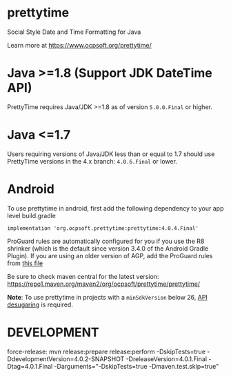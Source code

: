 prettytime
==========
Social Style Date and Time Formatting for Java

Learn more at https://www.ocpsoft.org/prettytime/

Java >=1.8 (Support JDK DateTime API)
=======
PrettyTime requires Java/JDK >=1.8 as of version `5.0.0.Final` or higher.

Java <=1.7
=======
Users requiring versions of Java/JDK less than or equal to 1.7 should use PrettyTime versions in the 4.x branch: `4.0.6.Final` or lower.

Android
=======
To use prettytime in android, first add the following dependency to your app level build.gradle

	implementation 'org.ocpsoft.prettytime:prettytime:4.0.4.Final'

ProGuard rules are automatically configured for you if you use the R8 shrinker (which is the default since version 3.4.0 of the Android Gradle Plugin). If you are using an older version of AGP, add the ProGuard rules from [this file](core/src/main/resources/META-INF/proguard/prettytime.pro)

Be sure to check maven central for the latest version: https://repo1.maven.org/maven2/org/ocpsoft/prettytime/prettytime/

**Note**: To use prettytime in projects with a `minSdkVersion` below 26, [API desugaring](https://developer.android.com/studio/write/java8-support#library-desugaring) is required.

DEVELOPMENT
===========
force-release: mvn release:prepare release:perform -DskipTests=true -DdevelopmentVersion=4.0.2-SNAPSHOT -DreleaseVersion=4.0.1.Final -Dtag=4.0.1.Final -Darguments="-DskipTests=true -Dmaven.test.skip=true"
